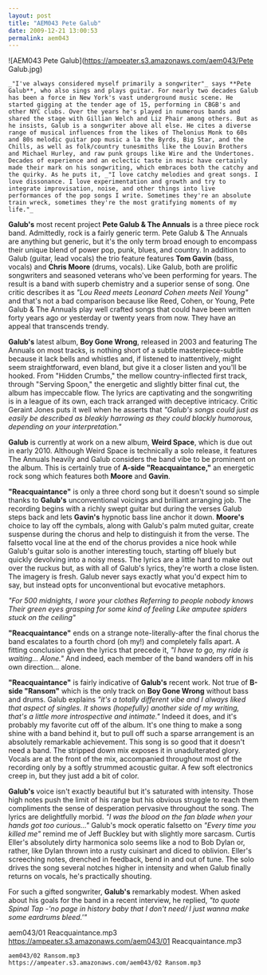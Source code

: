 ```yaml
---
layout: post
title: "AEM043 Pete Galub"
date: 2009-12-21 13:00:53
permalink: aem043
---
```

![AEM043 Pete Galub](https://ampeater.s3.amazonaws.com/aem043/Pete Galub.jpg)

    _"I've always considered myself primarily a songwriter"_ says **Pete Galub**, who also sings and plays guitar. For nearly two decades Galub has been a force in New York's vast underground music scene. He started gigging at the tender age of 15, performing in CBGB's and other NYC clubs. Over the years he's played in numerous bands and shared the stage with Gillian Welch and Liz Phair among others. But as he insists, Galub is a songwriter above all else. He cites a diverse range of musical influences from the likes of Thelonius Monk to 60s and 80s melodic guitar pop music a la the Byrds, Big Star, and the Chills, as well as folk/country tunesmiths like the Louvin Brothers and Michael Hurley, and raw punk groups like Wire and the Undertones. Decades of experience and an eclectic taste in music have certainly made their mark on his songwriting, which embraces both the catchy and the quirky. As he puts it, _"I love catchy melodies and great songs. I love dissonance. I love experimentation and growth and try to integrate improvisation, noise, and other things into live performances of the pop songs I write. Sometimes they're an absolute train wreck, sometimes they're the most gratifying moments of my life."_

**Galub's** most recent project **Pete Galub & The Annuals** is a three piece rock band. Admittedly, rock is a fairly generic term. Pete Galub & The Annuals are anything but generic, but it's the only term broad enough to encompass their unique blend of power pop, punk, blues, and country. In addition to Galub (guitar, lead vocals) the trio feature features **Tom Gavin** (bass, vocals) and **Chris Moore** (drums, vocals). Like Galub, both are prolific songwriters and seasoned veterans who've been performing for years. The result is a band with superb chemistry and a superior sense of song. One critic describes it as _"Lou Reed meets Leonard Cohen meets Neil Young"_ and that's not a bad comparison because like Reed, Cohen, or Young, Pete Galub & The Annuals play well crafted songs that could have been written forty years ago or yesterday or twenty years from now. They have an appeal that transcends trendy.

**Galub's** latest album, **Boy Gone Wrong**, released in 2003 and featuring The Annuals on most tracks, is nothing short of a subtle masterpiece-subtle because it lack bells and whistles and, if listened to inattentively, might seem straightforward, even bland, but give it a closer listen and you'll be hooked. From "Hidden Crumbs," the mellow country-inflected first track, through "Serving Spoon," the energetic and slightly bitter final cut, the album has impeccable flow. The lyrics are captivating and the songwriting is in a league of its own, each track arranged with deceptive intricacy. Critic Geraint Jones puts it well when he asserts that _"Galub's songs could just as easily be described as bleakly harrowing as they could blackly humorous, depending on your interpretation."_

**Galub** is currently at work on a new album, **Weird Space**, which is due out in early 2010. Although Weird Space is technically a solo release, it features The Annuals heavily and Galub considers the band vibe to be prominent on the album. This is certainly true of **A-side "Reacquaintance,"** an energetic rock song which features both **Moore** and **Gavin**.

**"Reacquaintance"** is only a three chord song but it doesn't sound so simple thanks to **Galub's** unconventional voicings and brilliant arranging job. The recording begins with a richly swept guitar but during the verses Galub steps back and lets **Gavin's** hypnotic bass line anchor it down. **Moore's** choice to lay off the cymbals, along with Galub's palm muted guitar, create suspense during the chorus and help to distinguish it from the verse. The falsetto vocal line at the end of the chorus provides a nice hook while Galub's guitar solo is another interesting touch, starting off bluely but quickly devolving into a noisy mess. The lyrics are a little hard to make out over the ruckus but, as with all of Galub's lyrics, they're worth a close listen. The imagery is fresh. Galub never says exactly what you'd expect him to say, but instead opts for unconventional but evocative metaphors.

_"For 500 midnights, I wore your clothes Referring to people nobody knows Their green eyes grasping for some kind of feeling Like amputee spiders stuck on the ceiling"_

**"Reacquaintance"** ends on a strange note-literally-after the final chorus the band escalates to a fourth chord (oh my!) and completely falls apart. A fitting conclusion given the lyrics that precede it, _"I have to go, my ride is waiting... Alone."_ And indeed, each member of the band wanders off in his own direction... alone.

**"Reacquaintance"** is fairly indicative of **Galub's** recent work. Not true of **B-side "Ransom"** which is the only track on **Boy Gone Wrong** without bass and drums. Galub explains _"it's a totally different vibe and I always liked that aspect of singles. It shows (hopefully) another side of my writing, that's a little more introspective and intimate."_ Indeed it does, and it's probably my favorite cut off of the album. It's one thing to make a song shine with a band behind it, but to pull off such a sparse arrangement is an absolutely remarkable achievement. This song is so good that it doesn't need a band. The stripped down mix exposes it in unadulterated glory. Vocals are at the front of the mix, accompanied throughout most of the recording only by a softly strummed acoustic guitar. A few soft electronics creep in, but they just add a bit of color.

**Galub's** voice isn't exactly beautiful but it's saturated with intensity. Those high notes push the limit of his range but his obvious struggle to reach them compliments the sense of desperation pervasive throughout the song. The lyrics are delightfully morbid. _"I was the blood on the fan blade when your hands got too curious..."_ Galub's mock operatic falsetto on _"Every time you killed me"_ remind me of Jeff Buckley but with slightly more sarcasm. Curtis Eller's absolutely dirty harmonica solo seems like a nod to Bob Dylan or, rather, like Dylan thrown into a rusty cuisinart and diced to oblivion. Eller's screeching notes, drenched in feedback, bend in and out of tune. The solo drives the song several notches higher in intensity and when Galub finally returns on vocals, he's practically shouting.

For such a gifted songwriter, **Galub's** remarkably modest. When asked about his goals for the band in a recent interview, he replied, _"to quote Spinal Tap -'no page in history baby that I don't need/ I just wanna make some eardrums bleed.'"_
  
  aem043/01 Reacquaintance.mp3
    https://ampeater.s3.amazonaws.com/aem043/01 Reacquaintance.mp3
    
    aem043/02 Ransom.mp3
    https://ampeater.s3.amazonaws.com/aem043/02 Ransom.mp3
    
    